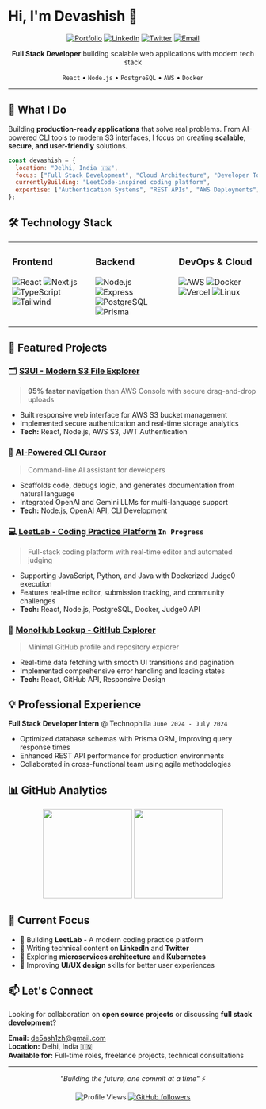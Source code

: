 # Hi, I'm Devashish 👋

<div align="center">

[![Portfolio](https://img.shields.io/badge/Portfolio-FF5722?style=for-the-badge&logo=todoist&logoColor=white)](https://your-portfolio.com)
[![LinkedIn](https://img.shields.io/badge/LinkedIn-0077B5?style=for-the-badge&logo=linkedin&logoColor=white)](https://linkedin.com/in/your-profile)
[![Twitter](https://img.shields.io/badge/Twitter-1DA1F2?style=for-the-badge&logo=twitter&logoColor=white)](https://twitter.com/your-handle)
[![Email](https://img.shields.io/badge/Email-D14836?style=for-the-badge&logo=gmail&logoColor=white)](mailto:de5ash1zh@gmail.com)

**Full Stack Developer** building scalable web applications with modern tech stack

`React` • `Node.js` • `PostgreSQL` • `AWS` • `Docker`

</div>

---

## 🚀 What I Do

Building **production-ready applications** that solve real problems. From AI-powered CLI tools to modern S3 interfaces, I focus on creating **scalable, secure, and user-friendly** solutions.

```javascript
const devashish = {
  location: "Delhi, India 🇮🇳",
  focus: ["Full Stack Development", "Cloud Architecture", "Developer Tools"],
  currentlyBuilding: "LeetCode-inspired coding platform",
  expertise: ["Authentication Systems", "REST APIs", "AWS Deployments"]
};
```

## 🛠️ Technology Stack

<table>
<tr>
<td valign="top" width="33%">

### Frontend
![React](https://img.shields.io/badge/React-20232A?style=flat&logo=react&logoColor=61DAFB)
![Next.js](https://img.shields.io/badge/Next.js-000000?style=flat&logo=nextdotjs&logoColor=white)
![TypeScript](https://img.shields.io/badge/TypeScript-007ACC?style=flat&logo=typescript&logoColor=white)
![Tailwind](https://img.shields.io/badge/Tailwind-38B2AC?style=flat&logo=tailwind-css&logoColor=white)

</td>
<td valign="top" width="33%">

### Backend
![Node.js](https://img.shields.io/badge/Node.js-43853D?style=flat&logo=node.js&logoColor=white)
![Express](https://img.shields.io/badge/Express-000000?style=flat&logo=express&logoColor=white)
![PostgreSQL](https://img.shields.io/badge/PostgreSQL-316192?style=flat&logo=postgresql&logoColor=white)
![Prisma](https://img.shields.io/badge/Prisma-2D3748?style=flat&logo=prisma&logoColor=white)

</td>
<td valign="top" width="33%">

### DevOps & Cloud
![AWS](https://img.shields.io/badge/AWS-232F3E?style=flat&logo=amazon-aws&logoColor=white)
![Docker](https://img.shields.io/badge/Docker-2496ED?style=flat&logo=docker&logoColor=white)
![Vercel](https://img.shields.io/badge/Vercel-000000?style=flat&logo=vercel&logoColor=white)
![Linux](https://img.shields.io/badge/Linux-FCC624?style=flat&logo=linux&logoColor=black)

</td>
</tr>
</table>

## 💼 Featured Projects

### 🗂️ [S3UI - Modern S3 File Explorer](https://your-s3ui-demo.com)
> **95% faster navigation** than AWS Console with secure drag-and-drop uploads

- Built responsive web interface for AWS S3 bucket management
- Implemented secure authentication and real-time storage analytics
- **Tech:** React, Node.js, AWS S3, JWT Authentication

### 🤖 [AI-Powered CLI Cursor](https://github.com/your-username/cli-cursor)
> Command-line AI assistant for developers

- Scaffolds code, debugs logic, and generates documentation from natural language
- Integrated OpenAI and Gemini LLMs for multi-language support
- **Tech:** Node.js, OpenAI API, CLI Development

### 💻 [LeetLab - Coding Practice Platform](https://github.com/your-username/leetlab) `In Progress`
> Full-stack coding platform with real-time editor and automated judging

- Supporting JavaScript, Python, and Java with Dockerized Judge0 execution
- Features real-time editor, submission tracking, and community challenges
- **Tech:** React, Node.js, PostgreSQL, Docker, Judge0 API

### 👤 [MonoHub Lookup - GitHub Explorer](https://your-monohub-demo.com)
> Minimal GitHub profile and repository explorer

- Real-time data fetching with smooth UI transitions and pagination
- Implemented comprehensive error handling and loading states
- **Tech:** React, GitHub API, Responsive Design

## 💡 Professional Experience

**Full Stack Developer Intern** @ Technophilia `June 2024 - July 2024`
- Optimized database schemas with Prisma ORM, improving query response times
- Enhanced REST API performance for production environments
- Collaborated in cross-functional team using agile methodologies

## 📊 GitHub Analytics

<div align="center">
<img height="180em" src="https://github-readme-stats.vercel.app/api?username=your-username&show_icons=true&theme=dark&include_all_commits=true&count_private=true"/>
<img height="180em" src="https://github-readme-stats.vercel.app/api/top-langs/?username=your-username&layout=compact&theme=dark"/>
</div>

## 🎯 Current Focus

- 🔧 Building **LeetLab** - A modern coding practice platform
- 📝 Writing technical content on **LinkedIn** and **Twitter**
- 🌱 Exploring **microservices architecture** and **Kubernetes**
- 🎨 Improving **UI/UX design** skills for better user experiences

## 📫 Let's Connect

Looking for collaboration on **open source projects** or discussing **full stack development**? 

**Email:** de5ash1zh@gmail.com  
**Location:** Delhi, India 🇮🇳  
**Available for:** Full-time roles, freelance projects, technical consultations

---

<div align="center">

*"Building the future, one commit at a time"* ⚡

![Profile Views](https://komarev.com/ghpvc/?username=your-username&color=brightgreen)
[![GitHub followers](https://img.shields.io/github/followers/your-username?label=Follow&style=social)](https://github.com/your-username)

</div>
